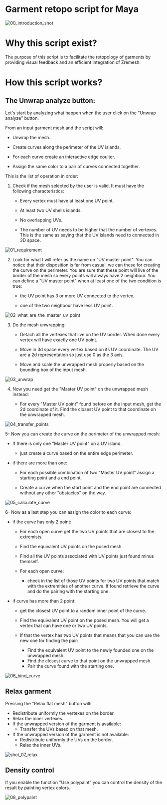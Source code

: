 # Garment retopo script for Maya

![00_introduction_shot](./media/00_introduction_shot.gif)

# Why this script exist?

The purpose of this script is to facilitate the retopology of garments by providing visual feedback and an efficient integration of Zremesh.

# How this script works?

## The Unwrap analyze button:

Let's start by analyzing what happen when the user click on the "Unwrap analyze" button.

From an input garment mesh and the script will:

- Unwrap the mesh.

- Create curves along the perimeter of the UV islands.

- For each curve create an interactive edge coulter.

- Assign the same color to a pair of curves connected together.

This is the list of operation in order:

1. Check if the mesh selected by the user is valid. It must have the following characteristics:
   
   - Every vertex must have at least one UV point.
   
   - At least two UV shells islands.
   
   - No overlapping UVs.
   
   - The number of UV needs to be higher that the number of vertexes. This is the same as saying that the UV islands need to connected in 3D space.

![01_requirement](./media/01_requirement.gif)

2. Look for what I will refer as the name on "UV master point". You can notice that their disposition is far from casual, we can these for creating the curve on the perimeter. You are sure that these point will live of the border of the mesh so every points will always have 2 neighbour.
   You can define a "UV master point" when at least one of the two condition is true:
   
   - the UV point has 3 or more UV connected to the vertex.
   
   - one of the two neighbour have less UV point.

![02_what_are_the_master_uv_point](./media/02_what_are_the_master_uv_point.gif)

3. Do the mesh unwrapping:
   
   - Detach all the vertexes that live on the UV border. When done every vertex will have exactly one UV point.
   
   - Move in 3d space every vertex based on its UV coordinate. The UV are a 2d representation so just use 0 as the 3 axis.
   
   - Move and scale the unwrapped mesh properly based on the bounding box of the input mesh.

![03_unwrap](./media/03_unwrap.gif)

4. Now you need get the "Master UV point" on the unwrapped mesh instead:
   
   - For every "Master UV point" found before on the input mesh, get the 2d coordinate of it. Find the closest UV point to that coordinate on the unwrapped mesh.

![04_transfer_points](./media/04_transfer_points.gif)

5- Now you can create the curve on the perimeter of the unwrapped mesh:

- If there is only one "Master UV point" on a UV island.
  
  - just create a curve based on the entire edge perimeter.

- if there are more than one:
  
  - For each possible combination of two "Master UV point" assign a starting point and a end point.
  
  - Create a curve when the start point and the end point are connected without any other "obstacles" on the way.

![05_calculate_curve](./media/05_calculate_curve.gif)

6- Now as a last step you can assign the color to each curve:

- if the curve has only 2 point:
  
  - For each open curve get the two UV points that are closest to the extremists.
  
  - Find the equivalent UV points on the posed mesh.
  
  - Find all the UV points associated with UV points just found minus themself.
  
  - For each open curve:
    
    - check in the list of those UV points for two UV points that match with the extremities of another curve. If found retrieve the curve and do the pairing with the starting one.

- if curve has more than 2 point:
  
  - get the closest UV point to a random inner point of the curve.
  
  - Find the equivalent UV point on the posed mesh. You will get a vertex that can have one or two UV points.
  
  - If that the vertex has two UV points that means that you can use the new one for finding the pair:
    
    - Find the equivalent UV point to the newly founded one on the unwrapped mesh.
    - Find the closest curve to that point on the unwrapped mesh.
    - Pair the curve found with the starting one.

![06_bind_curve](./media/06_bind_curve.gif)

## Relax garment

Pressing the "Relax flat mesh" button will:

- Redistribute uniformly the vertexes on the border.
- Relax the inner vertexes.
- If the unwrapped version of the garment is available:
  - Transfer the UVs based on that mesh.
- If the unwrapped version of the garment is not available:
  - Redistribute uniformly the UVs on the border.
  - Relax the inner UVs.

![shot_07_relax](./media/07_relax.gif)

## Density control

If you enable the function "Use polypaint" you can control the density of the result by painting vertex colors.

![08_polypaint](./media/08_polypaint.gif)